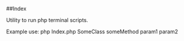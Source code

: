##Index

Utility to run php terminal scripts.

Example use: php Index.php SomeClass someMethod param1 param2
